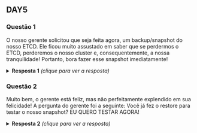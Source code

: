 ## DAY5

### Questão 1
O nosso gerente solicitou que seja feita agora, um backup/snapshot do nosso
ETCD. Ele ficou muito assustado em saber que se perdermos o ETCD, perderemos o
nosso cluster e, consequentemente, a nossa tranquilidade! Portanto, bora fazer
esse snapshot imediatamente!

<details>
  <summary><b>Resposta 1</b> <em>(clique para ver a resposta)</em></summary>

```bash
ssh node-master # Um dos nodes onde o ETCD está em execução.
cd /etc/kubernetes/manifests
cat etcd.yaml
grep etcd kube-apiserver.yaml

# Com essas informaçoes, já podemos criar o nosso snapshot
ETCDCTL_API=3 etcdctl snapshot save snap_do_gerente.db --key /etc/kubernetes/pki/apiserver-etcd-client.key --cacert /etc/kubernetes/pki/etcd/ca.crt --cert /etc/kubernetes/pki/apiserver-etcd-client.crt

```
</details>

### Questão 2
Muito bem, o gerente está feliz, mas não perfeitamente explendido em sua
felicidade! A pergunta do gerente foi a seguinte: Você já fez o restore para
testar o nosso snapshot? EU QUERO TESTAR AGORA!

<details>
  <summary><b>Resposta 2</b> <em>(clique para ver a resposta)</em></summary>
  
```bash
ETCDCTL_API=3 etcdctl snapshot restore snap_do_gerente.db --data-dir /tmp/etcd-test
```
</details>
